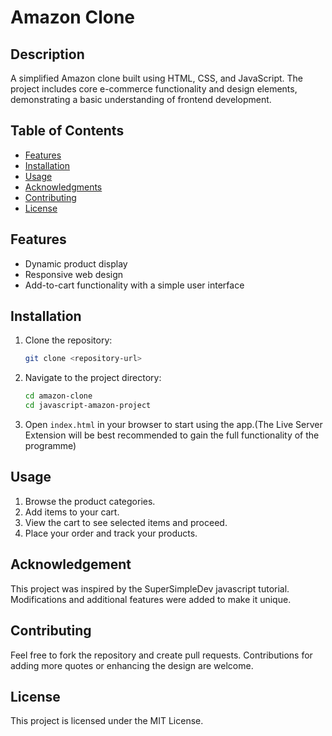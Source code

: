 # Amazon Clone

## Description
A simplified Amazon clone built using HTML, CSS, and JavaScript. The project includes core e-commerce functionality and design elements, demonstrating a basic understanding of frontend development.

## Table of Contents
- [Features](#features)
- [Installation](#installation)
- [Usage](#usage)
- [Acknowledgments](#acknowledgments)
- [Contributing](#contributing)
- [License](#license)

## Features
- Dynamic product display
- Responsive web design
- Add-to-cart functionality with a simple user interface

## Installation
1. Clone the repository:
   ```bash
   git clone <repository-url>

2. Navigate to the project directory:
   ```bash
   cd amazon-clone
   cd javascript-amazon-project
   ```
3. Open `index.html` in your browser to start using the app.(The Live Server Extension will be best recommended to gain the full functionality of the programme)

## Usage
1. Browse the product categories.
2. Add items to your cart.
3. View the cart to see selected items and proceed.
4. Place your order and track your products.

## Acknowledgement
This project was inspired by the SuperSimpleDev javascript tutorial. Modifications and additional features were added to make it unique.

## Contributing
Feel free to fork the repository and create pull requests. Contributions for adding more quotes or enhancing the design are welcome.

## License
This project is licensed under the MIT License.

